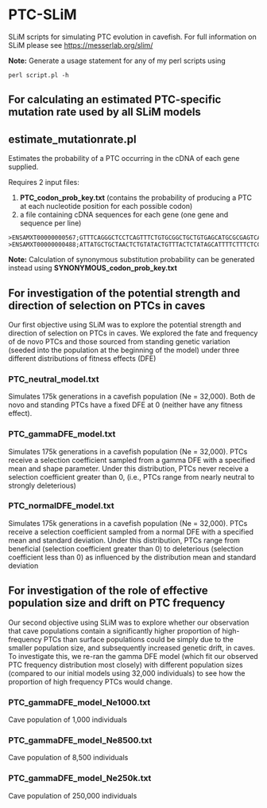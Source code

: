 # PTC-SLiM
SLiM scripts for simulating PTC evolution in cavefish. For full information on SLiM please see https://messerlab.org/slim/

**Note:** Generate a usage statement for any of my perl scripts using 

```
perl script.pl -h
```

## For calculating an estimated PTC-specific mutation rate used by all SLiM models

## estimate_mutationrate.pl
Estimates the probability of a PTC occurring in the cDNA of each gene supplied. 

Requires 2 input files: 
1. **PTC_codon_prob_key.txt** (contains the probability of producing a PTC at each nucleotide position for each possible codon)
2. a file containing cDNA sequences for each gene (one gene and sequence per line)
```
>ENSAMXT00000000567;GTTTCAGGGCTCCTCAGTTTCTGTGCGGCTGCTGTGAGCATGCGCGAGTCACGTGGGCGGCGCCGTGGGGGAAGCATGGCGGCG...
>ENSAMXT00000000488;ATTATGCTGCTAACTCTGTATACTGTTTACTCTATAGCATTTTCTTTCTCCGTCTAATTTTATGTTAAATGTTAAATTTAATTT...
```
**Note:** Calculation of synonymous substitution probability can be generated instead using **SYNONYMOUS_codon_prob_key.txt**


## For investigation of the potential strength and direction of selection on PTCs in caves
Our first objective using SLiM was to explore the potential strength and direction of selection on PTCs in caves. We explored the fate and frequency of de novo PTCs and those sourced from standing genetic variation (seeded into the population at the beginning of the model) under three different distributions of fitness effects (DFE)

### PTC_neutral_model.txt
Simulates 175k generations in a cavefish population (Ne = 32,000). Both de novo and standing PTCs have a fixed DFE at 0 (neither have any fitness effect). 

### PTC_gammaDFE_model.txt
Simulates 175k generations in a cavefish population (Ne = 32,000). PTCs receive a selection coefficient sampled from a gamma DFE with a specified mean and shape parameter. Under this distribution, PTCs never receive a selection coefficient greater than 0, (i.e., PTCs range from nearly neutral to strongly deleterious)

### PTC_normalDFE_model.txt
Simulates 175k generations in a cavefish population (Ne = 32,000). PTCs receive a selection coefficient sampled from a normal DFE with a specified mean and standard deviation. Under this distribution, PTCs range from beneficial (selection coefficient greater than 0) to deleterious (selection coefficient less than 0) as influenced by the distribution mean and standard deviation 

## For investigation of the role of effective population size and drift on PTC frequency
Our second objective using SLiM was to explore whether our observation that cave populations contain a significantly higher proportion of high-frequency PTCs than surface populations could be simply due to the smaller population size, and subsequently increased genetic drift, in caves. To investigate this, we re-ran the gamma DFE model (which fit our observed PTC frequency distribution most closely) with different population sizes (compared to our initial models using 32,000 individuals) to see how the proportion of high frequency PTCs would change.

### PTC_gammaDFE_model_Ne1000.txt
Cave population of 1,000 individuals

### PTC_gammaDFE_model_Ne8500.txt
Cave population of 8,500 individuals

### PTC_gammaDFE_model_Ne250k.txt
Cave population of 250,000 individuals
